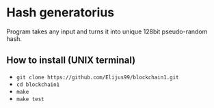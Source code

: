 # Hash generatorius

Program takes any input and turns it into unique 128bit pseudo-random hash.

## How to install (UNIX terminal)
- `git clone https://github.com/Elijus99/blockchain1.git`
- `cd blockchain1`
- `make`
- `make test`
